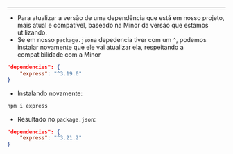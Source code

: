 ___
- Para atualizar a versão de uma dependência que está em nosso projeto, mais atual e compatível, baseado na Minor da versão que estamos utilizando.
- Se em nosso `package.json`a depedencia tiver com um `^`, podemos instalar novamente que ele vai atualizar ela, respeitando a compatibilidade com a Minor
```json
"dependencies": {
	"express": "^3.19.0"
}
```
- Instalando novamente:
```zsh
npm i express
```
- Resultado no `package.json`:
```json
"dependencies": {
	"express": "^3.21.2"
}
```